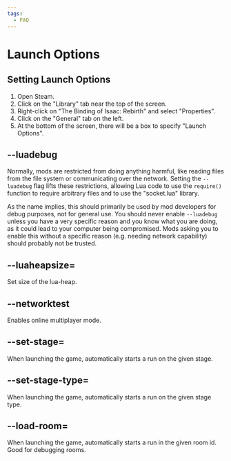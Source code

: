 ```yaml
---
tags:
  - FAQ
---
```

# Launch Options

## Setting Launch Options
1. Open Steam.
2. Click on the "Library" tab near the top of the screen.
3. Right-click on "The Binding of Isaac: Rebirth" and select "Properties".
4. Click on the "General" tab on the left.
5. At the bottom of the screen, there will be a box to specify "Launch Options".

## --luadebug
Normally, mods are restricted from doing anything harmful, like reading files from the file system or communicating over the network. Setting the `--luadebug` flag lifts these restrictions, allowing Lua code to use the `require()` function to require arbitrary files and to use the "socket.lua" library.

As the name implies, this should primarily be used by mod developers for debug purposes, not for general use. You should never enable `--luadebug` unless you have a very specific reason and you know what you are doing, as it could lead to your computer being compromised. Mods asking you to enable this without a specific reason (e.g. needing network capability) should probably not be trusted.

## --luaheapsize=
Set size of the lua-heap.

## --networktest
Enables online multiplayer mode.

## --set-stage=
When launching the game, automatically starts a run on the given stage.

## --set-stage-type=
When launching the game, automatically starts a run on the given stage type.

## --load-room=
When launching the game, automatically starts a run in the given room id. Good for debugging rooms.
